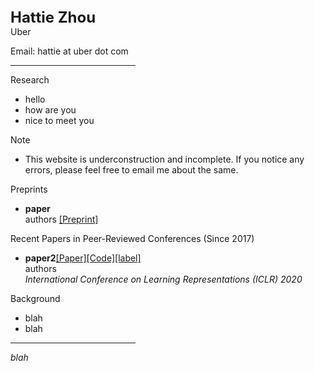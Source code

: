 <!DOCTYPE html>
<html>
<head>
<title>Hattie Zhou's Homepage</title>
</head>

<body>
<div style="float: right"> <img src="id_long.png" height="1"> </div>
<font size="5"><b>
Hattie Zhou</b></font><br>
<!--<div style="float: right"><img src="logo.jpg" height="70"></div> -->
Uber<br>
<p>
Email: hattie at uber dot com<br>
<hr width="200" align="LEFT">
<p>
Research
<ul>
<li> hello
<li> how are you
<li> nice to meet you
</ul>

Note
<ul>
<li>
This website is underconstruction and incomplete. If you notice any errors, please feel free to email me about the same.
</ul>
  

Preprints
<ul>
<p>
<li><b>paper </b><br>
authors <a href="webpage">[Preprint]</a><br>
</li>
</ul>
  
Recent Papers in Peer-Reviewed Conferences (Since 2017)
<ul>
<p>
<li><b>paper2</b><a href="website">[Paper]</a><a href="https://github.com/uber-research/PPLM">[Code]</a><a href="website">[label]</a><br>
authors <br>
<i> International Conference on Learning Representations (ICLR) 2020</i>
</li>

</ul>

Background
<ul>
<li> blah </li>
<li> blah
</li>
</ul>
</code>

<hr width="200" align="LEFT">
<p><p>
<i>blah</i>
</body>
</html>
